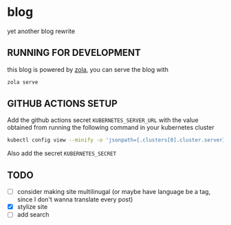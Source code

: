 
# blog

yet another blog rewrite

## RUNNING FOR DEVELOPMENT

this blog is powered by [zola](https://getzola.org), you can serve the blog with
```sh
zola serve
```

## GITHUB ACTIONS SETUP

Add the github actions secret `KUBERNETES_SERVER_URL` with the value obtained
from running the following command in your kubernetes cluster
```sh
kubectl config view --minify -o 'jsonpath={.clusters[0].cluster.server}'
```

Also add the secret `KUBERNETES_SECRET` 

## TODO

- [ ] consider making site multilinugal (or maybe have language be a tag, since I don't wanna translate every post)
- [x] stylize site
- [ ] add search
